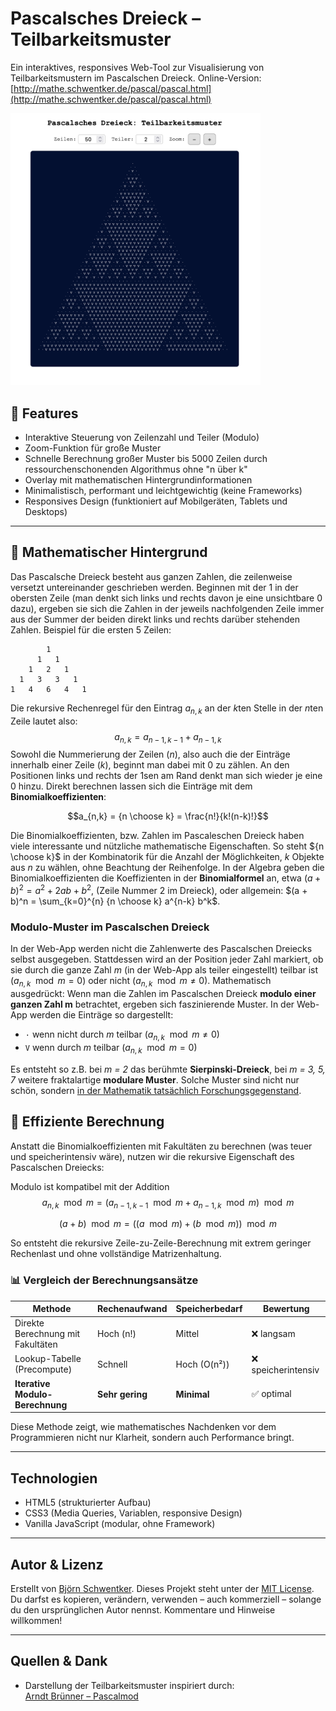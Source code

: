 # Pascalsches Dreieck – Teilbarkeitsmuster

Ein interaktives, responsives Web-Tool zur Visualisierung von Teilbarkeitsmustern im Pascalschen Dreieck.
Online-Version: [http://mathe.schwentker.de/pascal/pascal.html](http://mathe.schwentker.de/pascal/pascal.html)

<img src="assets/pascal_preview.png" alt="Screenshot webapp" style="max-width: 100%; width: 400px;">

## 📌 Features

- Interaktive Steuerung von Zeilenzahl und Teiler (Modulo)
- Zoom-Funktion für große Muster
- Schnelle Berechnung großer Muster bis 5000 Zeilen durch ressourchenschonenden Algorithmus ohne "n über k"
- Overlay mit mathematischen Hintergrundinformationen
- Minimalistisch, performant und leichtgewichtig (keine Frameworks)
- Responsives Design (funktioniert auf Mobilgeräten, Tablets und Desktops)

---

## 🧼 Mathematischer Hintergrund

Das Pascalsche Dreieck besteht aus ganzen Zahlen, die zeilenweise versetzt untereinander geschrieben werden. Beginnen mit der $1$ in der obersten Zeile (man denkt sich links und rechts davon je eine unsichtbare $0$ dazu), ergeben sie sich die Zahlen in der jeweils nachfolgenden Zeile immer aus der Summer der beiden direkt links und rechts darüber stehenden Zahlen. Beispiel für die ersten 5 Zeilen:

```
        1
      1   1
    1   2   1
  1   3   3   1
1   4   6   4   1
```
Die rekursive Rechenregel für den Eintrag $a_{n,k}$ an der $k$ten Stelle in der $n$ten Zeile lautet also:
$$a_{n,k} = a_{n-1,k-1} + a_{n-1,k}$$
Sowohl die Nummerierung der Zeilen ($n$), also auch die der Einträge innerhalb einer Zeile ($k$), beginnt man dabei mit $0$ zu zählen. An den Positionen links und rechts der $1$sen am Rand denkt man sich wieder je eine $0$ hinzu. Direkt berechnen lassen sich die Einträge mit dem **Binomialkoeffizienten**:
```math
a_{n,k} = {n \choose k} = \frac{n!}{k!(n-k)!}
```

Die Binomialkoeffizienten, bzw. Zahlen im Pascaleschen Dreieck haben viele interessante und nützliche mathematische Eigenschaften. So steht ${n \choose k}$ in der Kombinatorik für die Anzahl der Möglichkeiten, $k$ Objekte aus $n$ zu wählen, ohne Beachtung der Reihenfolge.
In der Algebra geben die Binomialkoeffizienten die Koeffizienten in der **Binomialformel** an, etwa $(a + b)^2 = a^2 + 2ab + b^2$, (Zeile Nummer $2$ im Dreieck), oder allgemein:
$(a + b)^n = \sum_{k=0}^{n} {n \choose k} a^{n-k} b^k$.

### Modulo-Muster im Pascalschen Dreieck

In der Web-App werden nicht die Zahlenwerte des Pascalschen Dreiecks selbst ausgegeben. Stattdessen wird an der Position jeder Zahl markiert, ob sie durch die ganze Zahl $m$ (in der Web-App als teiler eingestellt) teilbar ist ($a_{n,k}\mod m = 0$) oder nicht ($a_{n,k}\mod m \neq 0$).
Mathematisch ausgedrückt: Wenn man die Zahlen im Pascalschen Dreieck **modulo einer ganzen Zahl m** betrachtet, ergeben sich faszinierende Muster. In der Web-App werden die Einträge so dargestellt:

- `·` wenn nicht durch *m* teilbar ($a_{n,k}\mod m \neq 0$)
- `V` wenn durch *m* teilbar ($a_{n,k}\mod m = 0$)

Es entsteht so z.B. bei *m = 2* das berühmte **Sierpinski-Dreieck**, bei *m = 3, 5, 7* weitere fraktalartige **modulare Muster**. Solche Muster sind nicht nur schön, sondern [in der Mathematik tatsächlich Forschungsgegenstand](https://scholar.google.de/scholar?hl=de&as_sdt=0%2C5&q=Pascal%E2%80%99s+Triangle+modulo+m+&btnG=).

## 🔁 Effiziente Berechnung

Anstatt die Binomialkoeffizienten mit Fakultäten zu berechnen (was teuer und speicherintensiv wäre), nutzen wir die rekursive Eigenschaft des Pascalschen Dreiecks:

Modulo ist kompatibel mit der Addition
$$a_{n,k}\mod m = (a_{n-1,k-1}\mod m + a_{n-1,k}\mod m)\mod m$$

$$(a + b) \mod m = \left( (a \mod m) + (b \mod m) \right) \mod m$$


So entsteht die rekursive Zeile-zu-Zeile-Berechnung mit extrem geringer Rechenlast und ohne vollständige Matrizenhaltung.

### 📊 Vergleich der Berechnungsansätze

| Methode                       | Rechenaufwand         | Speicherbedarf       | Bewertung       |
|------------------------------|------------------------|----------------------|-----------------|
| Direkte Berechnung mit Fakultäten | Hoch (n!)              | Mittel               | ❌ langsam       |
| Lookup-Tabelle (Precompute)  | Schnell                | Hoch (O(n²))         | ❌ speicherintensiv |
| **Iterative Modulo-Berechnung** | **Sehr gering**         | **Minimal**          | ✅ optimal       |

Diese Methode zeigt, wie mathematisches Nachdenken vor dem Programmieren nicht nur Klarheit, sondern auch Performance bringt.


---

## Technologien

- HTML5 (strukturierter Aufbau)
- CSS3 (Media Queries, Variablen, responsive Design)
- Vanilla JavaScript (modular, ohne Framework)

---

## Autor & Lizenz

Erstellt von [Björn Schwentker](https://github.com/BSchwentker). Dieses Projekt steht unter der [MIT License](LICENSE). Du darfst es kopieren, verändern, verwenden – auch kommerziell – solange du den ursprünglichen Autor nennst. Kommentare und Hinweise willkommen!

---

## Quellen & Dank

- Darstellung der Teilbarkeitsmuster inspiriert durch:  
  [Arndt Brünner – Pascalmod](https://www.arndt-bruenner.de/mathe/scripts/pascalmod.htm)


